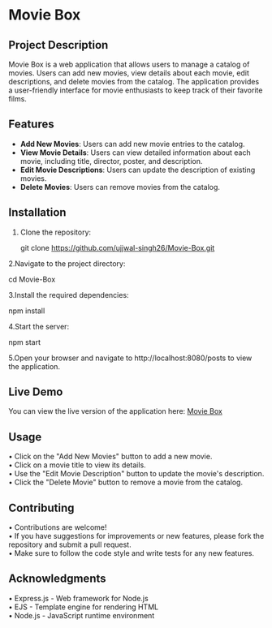 # Movie Box

## Project Description
Movie Box is a web application that allows users to manage a catalog of movies. Users can add new movies, view details about each movie, edit descriptions, and delete movies from the catalog. The application provides a user-friendly interface for movie enthusiasts to keep track of their favorite films.

## Features
- **Add New Movies**: Users can add new movie entries to the catalog.
- **View Movie Details**: Users can view detailed information about each movie, including title, director, poster, and description.
- **Edit Movie Descriptions**: Users can update the description of existing movies.
- **Delete Movies**: Users can remove movies from the catalog.

## Installation

1. Clone the repository:

   git clone https://github.com/ujjwal-singh26/Movie-Box.git
   
2.Navigate to the project directory:
    
   cd Movie-Box

3.Install the required dependencies:

   npm install
  
4.Start the server:

   npm start

5.Open your browser and navigate to http://localhost:8080/posts to view the application.

## Live Demo

You can view the live version of the application here: [Movie Box](https://movie-box-jaro.onrender.com/posts)

## Usage

• Click on the "Add New Movies" button to add a new movie. <br>
• Click on a movie title to view its details. <br>
• Use the "Edit Movie Description" button to update the movie's description. <br>
• Click the "Delete Movie" button to remove a movie from the catalog.

## Contributing

• Contributions are welcome! <br>
• If you have suggestions for improvements or new features, please fork the repository and submit a pull request. <br>
• Make sure to follow the code style and write tests for any new features. 

## Acknowledgments

• Express.js - Web framework for Node.js <br>
• EJS - Template engine for rendering HTML <br>
• Node.js - JavaScript runtime environment 
